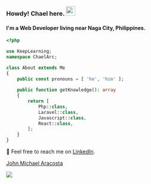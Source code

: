 ### Howdy! Chael here. <a href="https://csnntrt.github.io"><img src="https://media.giphy.com/media/hvRJCLFzcasrR4ia7z/giphy.gif" width="25px"></a>
#### I'm a Web Developer living near Naga City, Philippines.

```php
<?php

use KeepLearning;
namespace ChaelArc;

class About extends Me
{
    public const pronouns = [ 'he', 'him' ];
    
    public function getKnowledge(): array
    {
        return [
            Php::class,
            Laravel::class,
            Javascript::class,
            React::class,
        ];
    }
}
```
📨 Feel free to reach me on [LinkedIn](www.linkedin.com/in/chaelaracosta).

<div class="badge-base LI-profile-badge" data-locale="en_US" data-size="medium" data-theme="dark" data-type="VERTICAL" data-vanity="chaelaracosta" data-version="v1"><a class="badge-base__link LI-simple-link" href="https://ph.linkedin.com/in/chaelaracosta?trk=profile-badge">John Michael Aracosta</a></div>
              

![](https://komarev.com/ghpvc/?username=csnntrt&style=flat-square)
